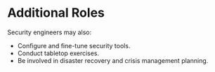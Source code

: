 # Additional Roles

Security engineers may also:
- Configure and fine-tune security tools.
- Conduct tabletop exercises.
- Be involved in disaster recovery and crisis management planning.
